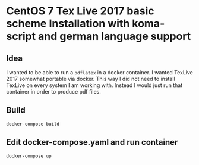 # CentOS 7 Tex Live 2017 basic scheme Installation with koma-script and german language support
## Idea
I wanted to be able to run a ```pdflatex``` in a docker container.
I wanted TexLive 2017 somewhat portable via docker. This way I did not need to install
TexLive on every system I am working with. Instead I would just run that container
in order to produce pdf files. 

## Build
```
docker-compose build
```

## Edit docker-compose.yaml and run container
```
docker-compose up
```
